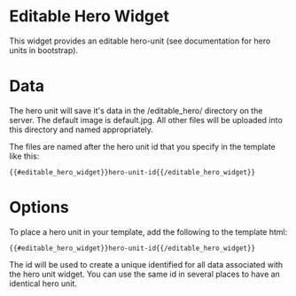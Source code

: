 Editable Hero Widget
====================

This widget provides an editable hero-unit (see documentation for hero units in bootstrap). 

Data
====

The hero unit will save it's data in the /editable_hero/ directory on the server. The default image is default.jpg. All other files will be uploaded into this directory and named appropriately. 

The files are named after the hero unit id that you specify in the template like this: 

	{{#editable_hero_widget}}hero-unit-id{{/editable_hero_widget}}


Options
=======

To place a hero unit in your template, add the following to the template html: 
	
	{{#editable_hero_widget}}hero-unit-id{{/editable_hero_widget}}
	
The id will be used to create a unique identified for all data associated with the hero unit widget. You can use the same id in several places to have an identical hero unit. 
